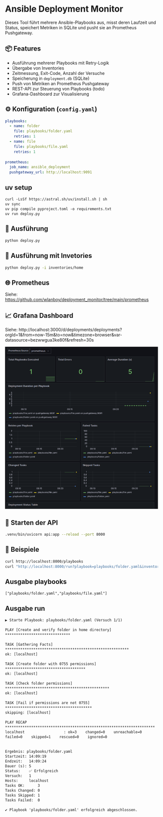 # Ansible Deployment Monitor

Dieses Tool führt mehrere Ansible-Playbooks aus, misst deren Laufzeit und Status, speichert Metriken in SQLite und pusht sie an Prometheus Pushgateway.

## 📦 Features

- Ausführung mehrerer Playbooks mit Retry-Logik
- Übergabe von Inventories
- Zeitmessung, Exit-Code, Anzahl der Versuche
- Speicherung in `deployment.db` (SQLite)
- Push von Metriken an Prometheus Pushgateway
- REST-API zur Steuerung von Playbooks (todo)
- Grafana-Dashboard zur Visualisierung

## ⚙️ Konfiguration (`config.yaml`)

```yaml
playbooks:
  - name: folder
    file: playbooks/folder.yaml
    retries: 1
  - name: file
    file: playbooks/file.yaml
    retries: 1

prometheus:
  job_name: ansible_deployment
  pushgateway_url: http://localhost:9091
```

## uv setup
```
curl -LsSf https://astral.sh/uv/install.sh | sh
uv sync
uv pip compile pyproject.toml -o requirements.txt
uv run deploy.py
```

## 🚀 Ausführung
```bash
python deploy.py
```

## 🚀 Ausführung mit Invetories
```bash
python deploy.py -i inventories/home
```

## 🌐 Prometheus
Siehe: https://github.com/wlanboy/deployment_monitor/tree/main/prometheus

## 📈 Grafana Dashboard
Siehe: http://localhost:3000/d/deployments/deployments?orgId=1&from=now-15m&to=now&timezone=browser&var-datasource=bezwwgua3ke80f&refresh=30s

![Grafana Dashboard](dashboards/dashboard.png)

## 🚀 Starten der API
```bash
.venv/bin/uvicorn api:app --reload --port 8000
```
## 🚀 Beispiele
```bash
curl http://localhost:8000/playbooks
curl "http://localhost:8000/run?playbook=playbooks/folder.yaml&inventory=inventories/home/home.yaml"
```

## Ausgabe playbooks
```
["playbooks/folder.yaml","playbooks/file.yaml"]
```

## Ausgabe run
```
▶ Starte Playbook: playbooks/folder.yaml (Versuch 1/1)

PLAY [Create and verify folder in home directory] ******************************

TASK [Gathering Facts] *********************************************************
ok: [localhost]

TASK [Create folder with 0755 permissions] *************************************
ok: [localhost]

TASK [Check folder permissions] ************************************************
ok: [localhost]

TASK [Fail if permissions are not 0755] ****************************************
skipping: [localhost]

PLAY RECAP *********************************************************************
localhost                  : ok=3    changed=0    unreachable=0    failed=0    skipped=1    rescued=0    ignored=0   


Ergebnis: playbooks/folder.yaml
Startzeit: 14:09:19
Endzeit:   14:09:24
Dauer (s): 5
Status:    ✅ Erfolgreich
Versuch:   1
Hosts:     localhost
Tasks OK:      3
Tasks Changed: 0
Tasks Skipped: 1
Tasks Failed:  0

✔ Playbook 'playbooks/folder.yaml' erfolgreich abgeschlossen.
```
